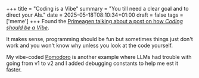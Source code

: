 +++
title = "Coding is a Vibe"
summary = "You till need a clear goal and to direct your AIs."
date = 2025-05-18T08:10:34+01:00
draft = false
tags = ['meme']
+++
Found the [Primeagen talking about a post on how *Coding should be a Vibe*](https://www.youtube.com/watch?v=sfT6sMkj6Ow).

It makes sense, programming should be fun but sometimes things just don't work and you won't know why unless you look at the code yourself.

My vibe-coded [Pomodoro](https://github.com/hyperagon/pomodoro) is another example where LLMs had trouble with going from v1 to v2 and I added debugging constants to help me est it faster.
